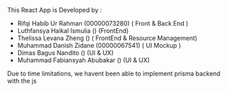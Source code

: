 This React App is Developed by : 

- Rifqi Habib Ur Rahman (00000073280) ( Front & Back End )
- Luthfansya Haikal Ismulia () (FrontEnd)
- Thelissa Levana Zheng () ( FrontEnd & Resource Management)
- Muhammad Danish Zidane (00000067541) ( UI Mockup )
- Dimas Bagus Nandito () (UI & UX)
- Muhammad Fabiansyah Abubakar () (UI & UX)
  
Due to time limitations, we havent been able to implement prisma backend with the js
